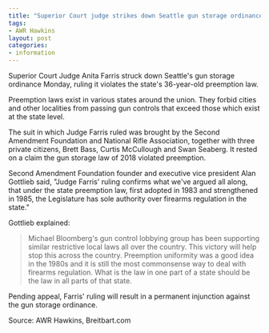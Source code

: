 ```yaml
---
title: "Superior Court judge strikes down Seattle gun storage ordinance"
tags:
- AWR Hawkins
layout: post
categories:
- information
---
```


Superior Court Judge Anita Farris struck down Seattle's gun storage ordinance Monday, ruling it violates the state's 36-year-old preemption law.

Preemption laws exist in various states around the union. They forbid cities and other localities from passing gun controls that exceed those which exist at the state level.

The suit in which Judge Farris ruled was brought by the Second Amendment Foundation and National Rifle Association, together with three private citizens, Brett Bass, Curtis McCullough and Swan Seaberg. It rested on a claim the gun storage law of 2018 violated preemption.

Second Amendment Foundation founder and executive vice president Alan Gottlieb said, "Judge Farris' ruling confirms what we've argued all along, that under the state preemption law, first adopted in 1983 and strengthened in 1985, the Legislature has sole authority over firearms regulation in the state."

Gottlieb explained:

> Michael Bloomberg's gun control lobbying group has been supporting similar restrictive local laws all over the country. This victory will help stop this across the country. Preemption uniformity was a good idea in the 1980s and it is still the most commonsense way to deal with firearms regulation. What is the law in one part of a state should be the law in all parts of that state.

Pending appeal, Farris' ruling will result in a permanent injunction against the gun storage ordinance.

Source: AWR Hawkins, Breitbart.com
